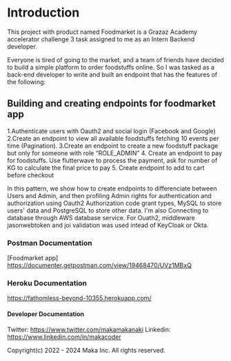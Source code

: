 # Introduction

This project with product named Foodmarket is a Grazaz Academy accelerator challenge 3 task assigned to me as an Intern Backend developer. 

Everyone is tired of going to the market, and a team of friends have decided to build a simple platform to order foodstuffs online. So I was tasked as a back-end developer to write and built an endpoint that has the features of the following:

## Building and creating endpoints for foodmarket app

1.Authenticate users with Oauth2 and social login (Facebook and Google)
2.Create an endpoint to view all available foodstuffs fetching 10 events per time (Pagination).
3.Create an endpoint to create a new foodstuff package but only for someone with role “ROLE_ADMIN”
4. Create an endpoint to pay for foodstuffs. Use flutterwave to process the payment, ask for number of KG to calculate the final price to pay
5. Create endpoint to add to cart before checkout

In this pattern, we show how to create endpoints to differenciate between Users and Admin, and then profiling Admin rights for authentication and authorization using Oauth2 Authorization code grant types, MySQL to store users' data and PostgreSQL to store other data. I'm also Connecting to database through AWS database service. For Ouath2, middleware jasonwebtoken and joi validation was used intead of KeyCloak or Okta.

### Postman Documentation
[Foodmarket app] https://documenter.getpostman.com/view/19468470/UVz1MBxQ

### Heroku Documentation
https://fathomless-beyond-10355.herokuapp.com/

#### Developer Documentation
Twitter: https://www.twitter.com/makamakanaki
Linkedin: https://www.linkedin.com/in/makacoder

Copyright(c) 2022 - 2024 Maka Inc.
All rights reserved.